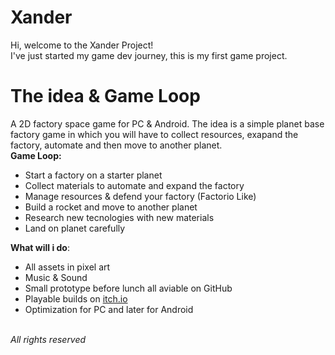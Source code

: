 # Xander
Hi, welcome to the Xander Project! <br>
I've just started my game dev journey, this is my first game project.
# The idea & Game Loop
A 2D factory space game for PC & Android. The idea is a simple planet base factory game in which you will have to collect resources, 
exapand the factory, automate and then move to another planet. <br>
**Game Loop:**
- Start a factory on a starter planet
- Collect materials to automate and expand the factory
- Manage resources & defend your factory (Factorio Like)
- Build a rocket and move to another planet
- Research new tecnologies with new materials
- Land on planet carefully
  
**What will i do**:
- All assets in pixel art
- Music & Sound
- Small prototype before lunch all aviable on GitHub
- Playable builds on [itch.io](https://adk1m3.itch.io)
- Optimization for PC and later for Android
<br>    
<i>All rights reserved</i>